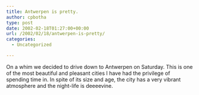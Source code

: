 ```yaml
---
title: Antwerpen is pretty.
author: cpbotha
type: post
date: 2002-02-18T01:27:00+00:00
url: /2002/02/18/antwerpen-is-pretty/
categories:
  - Uncategorized

---
```

On a whim we decided to drive down to Antwerpen on Saturday. This is one of the most beautiful and pleasant cities I have had the privilege of spending time in. In spite of its size and age, the city has a very vibrant atmosphere and the night-life is deeeevine.